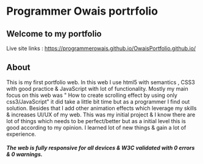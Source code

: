 # Programmer Owais portrfolio

## Welcome to my portfolio

Live site links : https://programmerowais.github.io/OwaisPortfolio.github.io/

## About

This is my first portfolio web. In this web I use html5 with semantics , CSS3 with good practice & JavaScript with
lot of functionality. Mostly my main focus on this web was " How to create scrolling effect by using only css3/JavaScript" it did take a little bit time but as a programmer I find out solution.
Besides that I add other animation effects which leverage my skills & increases UI/UX of my web. This was my initial project & I know there are lot of things which needs to be perfect/better but as a initial level this is good according to my opinion. I learned lot of new things & gain a lot of experience.

##### The web is fully responsive for all devices & W3C validated with 0 errors & 0 warnings.

